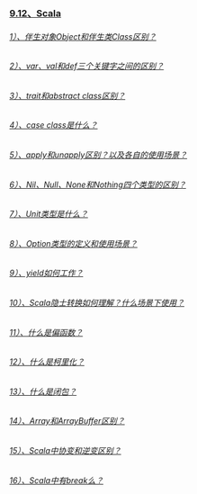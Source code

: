 ### [9.12、Scala]()
###### [1）、伴生对象Object和伴生类Class区别？]()
###### [2）、var、val和def三个关键字之间的区别？]()
###### [3）、trait和abstract class区别？]()
###### [4）、case class是什么？]()
###### [5）、apply和unapply区别？以及各自的使用场景？]()
###### [6）、Nil、Null、None和Nothing四个类型的区别？]()
###### [7）、Unit类型是什么？]()
###### [8）、Option类型的定义和使用场景？]()
###### [9）、yield如何工作？]()
###### [10）、Scala隐士转换如何理解？什么场景下使用？]()
###### [11）、什么是偏函数？]()
###### [12）、什么是柯里化？]()
###### [13）、什么是闭包？]()
###### [14）、Array和ArrayBuffer区别？]()
###### [15）、Scala中协变和逆变区别？]()
###### [16）、Scala中有break么？]()

